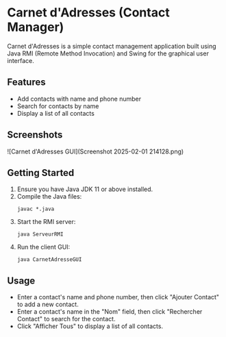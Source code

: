 # Carnet d'Adresses (Contact Manager)

Carnet d'Adresses is a simple contact management application built using Java RMI (Remote Method Invocation) and Swing for the graphical user interface.

## Features

- Add contacts with name and phone number
- Search for contacts by name
- Display a list of all contacts

## Screenshots

![Carnet d'Adresses GUI](Screenshot 2025-02-01 214128.png)


## Getting Started

1. Ensure you have Java JDK 11 or above installed.
2. Compile the Java files:
   ```
   javac *.java
   ```
3. Start the RMI server:
   ```
   java ServeurRMI
   ```
4. Run the client GUI:
   ```
   java CarnetAdresseGUI
   ```

## Usage

- Enter a contact's name and phone number, then click "Ajouter Contact" to add a new contact.
- Enter a contact's name in the "Nom" field, then click "Rechercher Contact" to search for the contact.
- Click "Afficher Tous" to display a list of all contacts.


